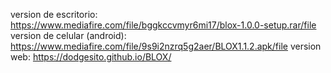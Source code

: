 version de escritorio: https://www.mediafire.com/file/bggkccvmyr6mi17/blox-1.0.0-setup.rar/file
version de celular (android): https://www.mediafire.com/file/9s9i2nzrq5g2aer/BLOX1.1.2.apk/file
version web: https://dodgesito.github.io/BLOX/

